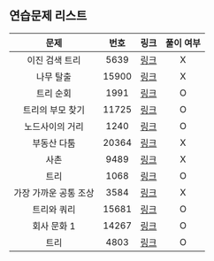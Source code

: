 ## 연습문제 리스트
|문제|번호|링크|풀이 여부|
|:---:|:---:|:---:|:---:|
|이진 검색 트리|5639|[링크](http://boj.kr/5639)|X|
|나무 탈출|15900|[링크](http://boj.kr/15900)|X|
|트리 순회|1991|[링크](http://boj.kr/1991)|O|
|트리의 부모 찾기|11725|[링크](http://boj.kr/11725)|O|
|노드사이의 거리|1240|[링크](http://boj.kr/1240)|O|
|부동산 다툼|20364|[링크](http://boj.kr/20364)|X|
|사촌|9489|[링크](http://boj.kr/9489)|X|
|트리|1068|[링크](http://boj.kr/1068)|O|
|가장 가까운 공통 조상|3584|[링크](http://boj.kr/3584)|X|
|트리와 쿼리|15681|[링크](http://boj.kr/15681)|O|
|회사 문화 1|14267|[링크](http://boj.kr/14267)|O|
|트리|4803|[링크](http://boj.kr/4803)|O|
